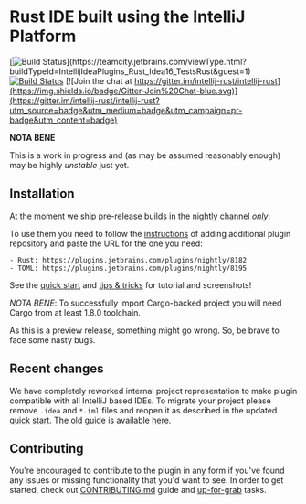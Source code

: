 # Rust IDE built using the IntelliJ Platform

[![Build Status](https://teamcity.jetbrains.com/app/rest/builds/buildType:(id:IntellijIdeaPlugins_Rust_Tests)/statusIcon.svg)](https://teamcity.jetbrains.com/viewType.html?buildTypeId=IntellijIdeaPlugins_Rust_Idea16_TestsRust&guest=1) [![Build Status](https://img.shields.io/travis/intellij-rust/intellij-rust/master.svg)](https://travis-ci.org/intellij-rust/intellij-rust) [![Join the chat at https://gitter.im/intellij-rust/intellij-rust](https://img.shields.io/badge/Gitter-Join%20Chat-blue.svg)](https://gitter.im/intellij-rust/intellij-rust?utm_source=badge&utm_medium=badge&utm_campaign=pr-badge&utm_content=badge)

**NOTA BENE**

This is a work in progress and (as may be assumed reasonably enough) may be highly *unstable* just yet.

## Installation

At the moment we ship pre-release builds in the nightly channel _only_.

To use them you need to follow the [instructions](https://www.jetbrains.com/idea/help/managing-enterprise-plugin-repositories.html) of adding
additional plugin repository and paste the URL for the one you need:

    - Rust: https://plugins.jetbrains.com/plugins/nightly/8182
    - TOML: https://plugins.jetbrains.com/plugins/nightly/8195

See the [quick start](doc/QuickStart.md) and [tips & tricks](doc/Tips.md) for tutorial and screenshots!

*NOTA BENE*: To successfully import Cargo-backed project you will need Cargo
 from at least 1.8.0 toolchain.

As this is a preview release, something might go wrong. So, be brave to face some nasty bugs.

## Recent changes

We have completely reworked internal project representation to make plugin
compatible with all IntelliJ based IDEs. To migrate your project please remove
`.idea` and `*.iml` files and reopen it as described in the updated [quick
start](doc/QuickStart.md). The old guide is available
[here](https://github.com/intellij-rust/intellij-rust/blob/7caa46d2449935456a0e3e99154b6de0bede527d/doc/QuickStart.md).

## Contributing

You're encouraged to contribute to the plugin in any form if you've found any issues or missing
functionality that you'd want to see. In order to get started, check out
[CONTRIBUTING.md](CONTRIBUTING.md) guide and [up-for-grab](https://github.com/intellij-rust/intellij-rust/labels/up%20for%20grab) tasks.
